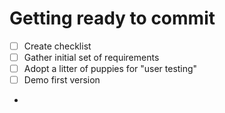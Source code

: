 # Getting ready to commit
- [ ] Create checklist
- [ ] Gather initial set of requirements
- [ ] Adopt a litter of puppies for "user testing"
- [ ] Demo first version
- 